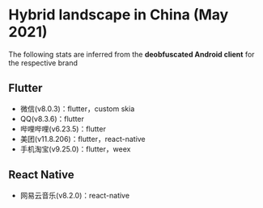 # Hybrid landscape in China (May 2021)

The following stats are inferred from the **deobfuscated Android client** for the respective brand

## Flutter
- 微信(v8.0.3)：flutter，custom skia
- QQ(v8.3.6)：flutter
- 哔哩哔哩(v6.23.5)：flutter
- 美团(v11.8.206)：flutter，react-native
- 手机淘宝(v9.25.0)：flutter，weex


## React Native
- 网易云音乐(v8.2.0)：react-native